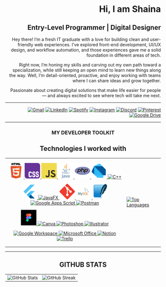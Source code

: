 <!-- Cover Photo -->
<p align="center">
 <!-- <img src="https://github.com/shaina-pachica/shaina-pachica/blob/main/assets/cover1.jpg" alt="Cover Photo"> -->
</p>


<h1 align="right">Hi, I am Shaina </h1>
<h2 align="right"> Entry-Level Programmer | Digital Designer </h2>
<p align="right"> Hey there! I’m a fresh IT graduate with a love for building clean and user-friendly web experiences. I’ve explored front-end development, UI/UX design, and workflow automation, and those experiences gave me a solid foundation in different areas of tech.  
</p>

<p align="right">
Right now, I’m honing my skills and carving out my own path toward a specialization, while still keeping an open mind to learn new things along the way. Well, I’m detail-oriented, proactive, and enjoy working with teams where I can share ideas and grow together.  
</p>

<p align="right">
Passionate about creating digital solutions that make life easier for people — and always excited to see where tech will take me next.
</p>

<hr>

<div align="right">

[![Gmail](https://img.shields.io/badge/Gmail-D14836?style=for-the-badge&logo=gmail&logoColor=white)](mailto:shainapachica@gmail.com)
[![LinkedIn](https://img.shields.io/badge/LinkedIn-0077B5?style=for-the-badge&logo=linkedin&logoColor=white)](https://linkedin.com/in/shainapachica)
[![Spotify](https://img.shields.io/badge/Spotify-1DB954?style=for-the-badge&logo=spotify&logoColor=white)](https://open.spotify.com/user/shaina..pachica?si=a85388e91335471e)
[![Instagram](https://img.shields.io/badge/Instagram-E4405F?style=for-the-badge&logo=instagram&logoColor=white)](https://instagram.com/eu4iex)
[![Discord](https://img.shields.io/badge/Discord-5865F2?style=for-the-badge&logo=discord&logoColor=white)](https://discordapp.com/users/746004866824142921)
[![Pinterest](https://img.shields.io/badge/Pinterest-BD081C?style=for-the-badge&logo=pinterest&logoColor=white)](https://ph.pinterest.com/novumbr/)
[![Google Drive](https://img.shields.io/badge/Creative%20Portfolio-4285F4?style=for-the-badge&logo=googledrive&logoColor=white)](https://drive.google.com/file/d/1wNiWVCWOv2xPwrxvOdXZp-9PoCddet1G/view?usp=sharing)

</div>

<hr>

<h3 align="center">MY DEVELOPER TOOLKIT</h3>
<h2 align="center">Technologies I worked with</h2>
<table align="center">
  <tr>
    <td>
     <!-- Languages -->
<p align="center">
  <a href="https://developer.mozilla.org/en-US/docs/Web/HTML" target="_blank" rel="noreferrer">
    <img src="https://raw.githubusercontent.com/github/explore/main/topics/html/html.png" alt="HTML" width="50" height="50"/>
  </a>
  <a href="https://developer.mozilla.org/en-US/docs/Web/CSS" target="_blank" rel="noreferrer">
    <img src="https://raw.githubusercontent.com/github/explore/main/topics/css/css.png" alt="CSS" width="50" height="50"/>
  </a>
  <a href="https://developer.mozilla.org/en-US/docs/Web/JavaScript" target="_blank" rel="noreferrer">
    <img src="https://raw.githubusercontent.com/github/explore/main/topics/javascript/javascript.png" alt="JavaScript" width="50" height="50"/>
  </a>
  <a href="https://www.java.com/" target="_blank" rel="noreferrer">
    <img src="https://raw.githubusercontent.com/github/explore/main/topics/java/java.png" alt="Java" width="50" height="50"/>
  </a>
  <a href="https://www.php.net/" target="_blank" rel="noreferrer">
    <img src="https://raw.githubusercontent.com/github/explore/main/topics/php/php.png" alt="PHP" width="50" height="50"/>
  </a>
  <a href="https://dart.dev/" target="_blank" rel="noreferrer">
    <img src="https://raw.githubusercontent.com/github/explore/main/topics/dart/dart.png" alt="Dart" width="50" height="50"/>
  </a>
  <a href="https://isocpp.org/" target="_blank" rel="noreferrer">
    <img src="https://raw.githubusercontent.com/isocpp/logos/master/cpp_logo.png" alt="C++" width="50" height="50"/>
  </a>
</p>
 
<!-- Frameworks & Tools -->
<p align="center">
  <a href="https://flutter.dev/" target="_blank" rel="noreferrer">
    <img src="https://raw.githubusercontent.com/github/explore/main/topics/flutter/flutter.png" alt="Flutter" width="50" height="50"/>
  </a>
  <a href="https://openjfx.io/" target="_blank" rel="noreferrer">
    <img src="https://cdn.jsdelivr.net/gh/devicons/devicon/icons/java/java-original.svg" alt="JavaFX" width="50" height="50"/>
  </a>
  <a href="https://git-scm.com/" target="_blank" rel="noreferrer">
    <img src="https://raw.githubusercontent.com/github/explore/main/topics/git/git.png" alt="Git" width="50" height="50"/>
  </a>
  <a href="https://www.mysql.com/" target="_blank" rel="noreferrer">
    <img src="https://raw.githubusercontent.com/github/explore/main/topics/mysql/mysql.png" alt="MySQL" width="50" height="50"/>
  </a>
  <a href="https://www.sqlite.org/" target="_blank" rel="noreferrer">
    <img src="https://raw.githubusercontent.com/github/explore/main/topics/sqlite/sqlite.png" alt="SQLite" width="50" height="50"/>
  </a>
  <a href="https://developers.google.com/apps-script" target="_blank" rel="noreferrer">
    <img src="https://upload.wikimedia.org/wikipedia/commons/2/2f/Google_Apps_Script.svg" alt="Google Apps Script" width="50" height="50"/>
  </a>
 <a href="https://www.postman.com/" target="_blank" rel="noreferrer"><img src="https://www.vectorlogo.zone/logos/getpostman/getpostman-icon.svg" alt="Postman" width="50" height="50"/></a>
</p>

<!-- Design & UI/UX -->
<p align="center">
  <a href="https://www.figma.com/" target="_blank" rel="noreferrer">
    <img src="https://raw.githubusercontent.com/github/explore/main/topics/figma/figma.png" alt="Figma" width="50" height="50"/>
  </a>
  <a href="https://www.canva.com/" target="_blank" rel="noreferrer">
    <img src="https://cdn.jsdelivr.net/gh/devicons/devicon/icons/canva/canva-original.svg" alt="Canva" width="50" height="50"/>
  </a>
  <a href="https://www.adobe.com/products/photoshop.html" target="_blank" rel="noreferrer">
    <img src="https://upload.wikimedia.org/wikipedia/commons/a/af/Adobe_Photoshop_CC_icon.svg" alt="Photoshop" width="50" height="50"/>
  </a>
  <a href="https://www.adobe.com/products/illustrator.html" target="_blank" rel="noreferrer">
    <img src="https://upload.wikimedia.org/wikipedia/commons/f/fb/Adobe_Illustrator_CC_icon.svg" alt="Illustrator" width="50" height="50"/>
  </a>
</p>

<!-- Productivity -->
<p align="center">
  <a href="https://workspace.google.com/" target="_blank" rel="noreferrer">
    <img src="https://cdn.jsdelivr.net/gh/devicons/devicon/icons/googlecloud/googlecloud-original.svg" alt="Google Workspace" width="50" height="50"/>
  </a>
  <a href="https://www.microsoft.com/microsoft-365" target="_blank" rel="noreferrer">
    <img src="https://img.icons8.com/color/48/000000/microsoft-office-2019.png" alt="Microsoft Office" width="50" height="50"/>
  </a>
  <a href="https://www.notion.so/" target="_blank" rel="noreferrer">
    <img src="https://upload.wikimedia.org/wikipedia/commons/4/45/Notion_app_logo.png" alt="Notion" width="50" height="50"/>
  </a>
  <a href="https://trello.com/" target="_blank" rel="noreferrer">
    <img src="https://cdn.jsdelivr.net/gh/devicons/devicon/icons/trello/trello-plain.svg" alt="Trello" width="50" height="50"/>
  </a>
</p>
    </td>
    <td>
      <a href="https://github.com/shaina-pachica/github-readme-stats">
        <img src="https://github-readme-stats.vercel.app/api/top-langs/?username=shaina-pachica&layout=compact&theme=tokyonight&hide_border=true" alt="Top Languages"/>
      </a>
    </td>
  </tr>
</table>

---

<h2 align="center">GITHUB STATS</h2>
<table align="center">
  <tr>
    <td>
      <img src="https://github-readme-stats.vercel.app/api?username=shaina-pachica&show_icons=true&theme=tokyonight&hide_border=true" alt="GitHub Stats"/>
    </td>
    <td>
      <img src="https://github-readme-streak-stats.herokuapp.com/?user=shaina-pachica&theme=tokyonight&hide_border=true" alt="GitHub Streak"/>
    </td>
  </tr>
</table>

